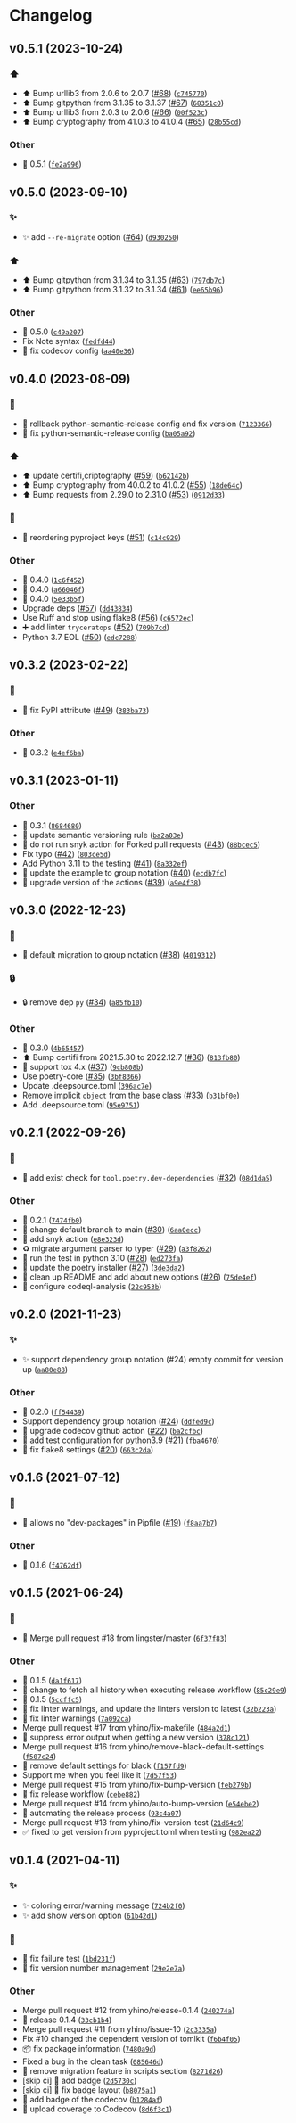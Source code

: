 # Changelog

<!--next-version-placeholder-->

## v0.5.1 (2023-10-24)

### :arrow_up:

* :arrow_up: Bump urllib3 from 2.0.6 to 2.0.7 ([#68](https://github.com/yhino/pipenv-poetry-migrate/issues/68)) ([`c745770`](https://github.com/yhino/pipenv-poetry-migrate/commit/c7457700677dcc7c6690cb1e4e91069309c608ce))
* :arrow_up: Bump gitpython from 3.1.35 to 3.1.37 ([#67](https://github.com/yhino/pipenv-poetry-migrate/issues/67)) ([`68351c0`](https://github.com/yhino/pipenv-poetry-migrate/commit/68351c0502e389a1b15da74b31c3c75ab474c982))
* :arrow_up: Bump urllib3 from 2.0.3 to 2.0.6 ([#66](https://github.com/yhino/pipenv-poetry-migrate/issues/66)) ([`00f523c`](https://github.com/yhino/pipenv-poetry-migrate/commit/00f523c9eaf35b5e07bbb716f49aba144a6d5c30))
* :arrow_up: Bump cryptography from 41.0.3 to 41.0.4 ([#65](https://github.com/yhino/pipenv-poetry-migrate/issues/65)) ([`28b55cd`](https://github.com/yhino/pipenv-poetry-migrate/commit/28b55cd6ad28a60f43dff27923150c9e51d01701))

### Other

* :bookmark: 0.5.1 ([`fe2a996`](https://github.com/yhino/pipenv-poetry-migrate/commit/fe2a996d2729ad0b6baae660cd0f556f62fe50c1))

## v0.5.0 (2023-09-10)

### :sparkles:

* :sparkles: add `--re-migrate` option ([#64](https://github.com/yhino/pipenv-poetry-migrate/issues/64)) ([`d930250`](https://github.com/yhino/pipenv-poetry-migrate/commit/d93025042a895aa0be9fd0db9a569c8c91fba08a))

### :arrow_up:

* :arrow_up: Bump gitpython from 3.1.34 to 3.1.35 ([#63](https://github.com/yhino/pipenv-poetry-migrate/issues/63)) ([`797db7c`](https://github.com/yhino/pipenv-poetry-migrate/commit/797db7c4695165ef65676ab1b9c3f6e9640a95b9))
* :arrow_up: Bump gitpython from 3.1.32 to 3.1.34 ([#61](https://github.com/yhino/pipenv-poetry-migrate/issues/61)) ([`ee65b96`](https://github.com/yhino/pipenv-poetry-migrate/commit/ee65b96f6940adcfce2663a11957c04a520fd81f))

### Other

* :bookmark: 0.5.0 ([`c49a207`](https://github.com/yhino/pipenv-poetry-migrate/commit/c49a207ec78274b07f710087bb766a789bb909a1))
* Fix Note syntax ([`fedfd44`](https://github.com/yhino/pipenv-poetry-migrate/commit/fedfd44ae2af82a3ccf659fba1f3e3eee5bb8f8d))
* :construction_worker: fix codecov config ([`aa40e36`](https://github.com/yhino/pipenv-poetry-migrate/commit/aa40e3699f93211b74f619b865ba9d1eeaf3553a))

## v0.4.0 (2023-08-09)

### :bug:

* :bug: rollback python-semantic-release config and fix version ([`7123366`](https://github.com/yhino/pipenv-poetry-migrate/commit/712336666223c083f7dab9b644d27f5ea298ee13))
* :bug: fix python-semantic-release config ([`ba05a92`](https://github.com/yhino/pipenv-poetry-migrate/commit/ba05a9231c70bcbafaf533a594d87857095d710e))

### :arrow_up:

* :arrow_up: update certifi,criptography ([#59](https://github.com/yhino/pipenv-poetry-migrate/issues/59)) ([`b62142b`](https://github.com/yhino/pipenv-poetry-migrate/commit/b62142b77f0191d69698b8e0757b931a9b7964ca))
* :arrow_up: Bump cryptography from 40.0.2 to 41.0.2 ([#55](https://github.com/yhino/pipenv-poetry-migrate/issues/55)) ([`18de64c`](https://github.com/yhino/pipenv-poetry-migrate/commit/18de64c72d003a0937078885276c10766b751a84))
* :arrow_up: Bump requests from 2.29.0 to 2.31.0 ([#53](https://github.com/yhino/pipenv-poetry-migrate/issues/53)) ([`0912d33`](https://github.com/yhino/pipenv-poetry-migrate/commit/0912d334baa0f92d3546052f0bb649105e742415))

### :children_crossing:

* :children_crossing: reordering pyproject keys ([#51](https://github.com/yhino/pipenv-poetry-migrate/issues/51)) ([`c14c929`](https://github.com/yhino/pipenv-poetry-migrate/commit/c14c929b4af475bc6f6401b4475bee273e007f02))

### Other

* :bookmark: 0.4.0 ([`1c6f452`](https://github.com/yhino/pipenv-poetry-migrate/commit/1c6f452610c7c26b758189cf90b59bc001651300))
* :bookmark: 0.4.0 ([`a66046f`](https://github.com/yhino/pipenv-poetry-migrate/commit/a66046f7ff2c93dee48bd14de02f6d7120d62f6e))
* :bookmark: 0.4.0 ([`5e33b5f`](https://github.com/yhino/pipenv-poetry-migrate/commit/5e33b5f0c10b71c93624504c6d30be705a5c410e))
* Upgrade deps ([#57](https://github.com/yhino/pipenv-poetry-migrate/issues/57)) ([`dd43834`](https://github.com/yhino/pipenv-poetry-migrate/commit/dd4383410f53e712cf6a5a8392be7f6db7185c77))
* Use Ruff and stop using flake8 ([#56](https://github.com/yhino/pipenv-poetry-migrate/issues/56)) ([`c6572ec`](https://github.com/yhino/pipenv-poetry-migrate/commit/c6572ecde4def0b0f53171b60c9951c755ee4f5d))
* :heavy_plus_sign: add linter `tryceratops` ([#52](https://github.com/yhino/pipenv-poetry-migrate/issues/52)) ([`709b7cd`](https://github.com/yhino/pipenv-poetry-migrate/commit/709b7cd1d3b9226c57a0a0528cd90f5e04411a7d))
* Python 3.7 EOL ([#50](https://github.com/yhino/pipenv-poetry-migrate/issues/50)) ([`edc7288`](https://github.com/yhino/pipenv-poetry-migrate/commit/edc728850e008e2030cd877f92f5f687ab7e705e))

## v0.3.2 (2023-02-22)
### :bug:
* :bug: fix PyPI attribute ([#49](https://github.com/yhino/pipenv-poetry-migrate/issues/49)) ([`383ba73`](https://github.com/yhino/pipenv-poetry-migrate/commit/383ba73e77ab7201f97dfc3ed0ddaeae215444cc))

### Other
* :bookmark: 0.3.2 ([`e4ef6ba`](https://github.com/yhino/pipenv-poetry-migrate/commit/e4ef6ba24fbf0d99082b1ec03f4009cf681fc140))

## v0.3.1 (2023-01-11)
### Other
* :bookmark: 0.3.1  ([`8684680`](https://github.com/yhino/pipenv-poetry-migrate/commit/86846807906c569dc32e2d0ca550c234e68aac2b))
* :wrench: update semantic versioning rule  ([`ba2a03e`](https://github.com/yhino/pipenv-poetry-migrate/commit/ba2a03e4c363b16637bd123d37857621d3379ef6))
* :construction_worker: do not run snyk action for Forked pull requests ([#43](https://github.com/yhino/pipenv-poetry-migrate/issues/43)) ([`88bcec5`](https://github.com/yhino/pipenv-poetry-migrate/commit/88bcec53a22edfc82eda00453950698a3fa29592))
* Fix typo ([#42](https://github.com/yhino/pipenv-poetry-migrate/issues/42)) ([`803ce5d`](https://github.com/yhino/pipenv-poetry-migrate/commit/803ce5d68f0f8812f01797e55c2e9d4e3a067fdf))
* Add Python 3.11 to the testing ([#41](https://github.com/yhino/pipenv-poetry-migrate/issues/41)) ([`8a332ef`](https://github.com/yhino/pipenv-poetry-migrate/commit/8a332efa6bc557e90df6cb76fd34317c1d5864a2))
* :pencil: update the example to group notation ([#40](https://github.com/yhino/pipenv-poetry-migrate/issues/40)) ([`ecdb7fc`](https://github.com/yhino/pipenv-poetry-migrate/commit/ecdb7fc432ac64b345d0c7459b192aa9f2416628))
* :construction_worker: upgrade version of the actions ([#39](https://github.com/yhino/pipenv-poetry-migrate/issues/39)) ([`a9e4f38`](https://github.com/yhino/pipenv-poetry-migrate/commit/a9e4f382e65fc145327e67da1587c124d5496940))

## v0.3.0 (2022-12-23)
### :children_crossing:
* :children_crossing: default migration to group notation ([#38](https://github.com/yhino/pipenv-poetry-migrate/issues/38)) ([`4019312`](https://github.com/yhino/pipenv-poetry-migrate/commit/40193126843b9da3bc965990d123c2c7f615521e))

### :lock:
* :lock: remove dep `py` ([#34](https://github.com/yhino/pipenv-poetry-migrate/issues/34)) ([`a85fb10`](https://github.com/yhino/pipenv-poetry-migrate/commit/a85fb102543ab10b578f1ea5394ec8b4e380c02b))

### Other
* :bookmark: 0.3.0  ([`4b65457`](https://github.com/yhino/pipenv-poetry-migrate/commit/4b65457cb76033f0e168106e56e1bd44714bb964))
* :arrow_up: Bump certifi from 2021.5.30 to 2022.12.7 ([#36](https://github.com/yhino/pipenv-poetry-migrate/issues/36)) ([`813fb80`](https://github.com/yhino/pipenv-poetry-migrate/commit/813fb802ce7f9b3f0bb0d09996b531b9bdbb3e2a))
* :green_heart: support tox 4.x ([#37](https://github.com/yhino/pipenv-poetry-migrate/issues/37)) ([`9cb808b`](https://github.com/yhino/pipenv-poetry-migrate/commit/9cb808b0be3778b22021022b63c1b39b39c4634f))
* Use poetry-core ([#35](https://github.com/yhino/pipenv-poetry-migrate/issues/35)) ([`3bf8366`](https://github.com/yhino/pipenv-poetry-migrate/commit/3bf8366f01ef7c9c34e5e3efb467742c998e0599))
* Update .deepsource.toml ([`396ac7e`](https://github.com/yhino/pipenv-poetry-migrate/commit/396ac7e9add80e3f897deace636dce7240459532))
* Remove implicit `object` from the base class ([#33](https://github.com/yhino/pipenv-poetry-migrate/issues/33)) ([`b31bf0e`](https://github.com/yhino/pipenv-poetry-migrate/commit/b31bf0ef2fbcbb7f3e9e2873f0d06f9f28fd0476))
* Add .deepsource.toml ([`95e9751`](https://github.com/yhino/pipenv-poetry-migrate/commit/95e9751971566056ef070fad54d53875178b4f16))

## v0.2.1 (2022-09-26)
### :bug:
* :bug:  add exist check for `tool.poetry.dev-dependencies` ([#32](https://github.com/yhino/pipenv-poetry-migrate/issues/32)) ([`08d1da5`](https://github.com/yhino/pipenv-poetry-migrate/commit/08d1da5b12145187a5dd79aa81d4b407dbbba14a))

### Other
* :bookmark: 0.2.1  ([`7474fb0`](https://github.com/yhino/pipenv-poetry-migrate/commit/7474fb04ec7ac9c0c6cce8a11986260617308b6c))
* :art:  change default branch to main ([#30](https://github.com/yhino/pipenv-poetry-migrate/issues/30)) ([`6aa0ecc`](https://github.com/yhino/pipenv-poetry-migrate/commit/6aa0eccfb6f36fa91f328c328cf5e06e5dc79d9c))
* :construction_worker:  add snyk action ([`e8e323d`](https://github.com/yhino/pipenv-poetry-migrate/commit/e8e323d1cd732041931205f9a4d74ce133264290))
* ♻️ migrate argument parser to typer ([#29](https://github.com/yhino/pipenv-poetry-migrate/issues/29)) ([`a3f8262`](https://github.com/yhino/pipenv-poetry-migrate/commit/a3f82629b1d1d037767b5cf7888b7be6f9018c64))
* :construction_worker:  run the test in python 3.10 ([#28](https://github.com/yhino/pipenv-poetry-migrate/issues/28)) ([`ed273fa`](https://github.com/yhino/pipenv-poetry-migrate/commit/ed273fa24612f6926f98361efd8dbb7750886828))
* :construction_worker:  update the poetry installer ([#27](https://github.com/yhino/pipenv-poetry-migrate/issues/27)) ([`3de3da2`](https://github.com/yhino/pipenv-poetry-migrate/commit/3de3da219a63dd9d8601ce82374fd53d236d5ab7))
* :pencil:  clean up README and add about new options ([#26](https://github.com/yhino/pipenv-poetry-migrate/issues/26)) ([`75de4ef`](https://github.com/yhino/pipenv-poetry-migrate/commit/75de4ef125ffb236bb40142fcdf4461d21bf331d))
* :construction_worker: configure codeql-analysis ([`22c953b`](https://github.com/yhino/pipenv-poetry-migrate/commit/22c953be6b17714cc52d9a1db6678bbcbaa5a041))

## v0.2.0 (2021-11-23)
### :sparkles:
* :sparkles:  support dependency group notation (#24) empty commit for version up  ([`aa80e88`](https://github.com/yhino/pipenv-poetry-migrate/commit/aa80e8830ad58b900e0538c2be5fc1bbcc3701be))

### Other
* :bookmark: 0.2.0  ([`ff54439`](https://github.com/yhino/pipenv-poetry-migrate/commit/ff544393e48f14cf7c6001abbf09720d51aaa403))
* Support dependency group notation ([#24](https://github.com/yhino/pipenv-poetry-migrate/issues/24)) ([`ddfed9c`](https://github.com/yhino/pipenv-poetry-migrate/commit/ddfed9ca3cd18dad2af58374a587f874256830a2))
* :construction_worker:  upgrade codecov github action ([#22](https://github.com/yhino/pipenv-poetry-migrate/issues/22)) ([`ba2cfbc`](https://github.com/yhino/pipenv-poetry-migrate/commit/ba2cfbc0e5f4d76f82492aad9b4f957efe8e6719))
* :construction_worker: add test configuration for python3.9 ([#21](https://github.com/yhino/pipenv-poetry-migrate/issues/21)) ([`fba4670`](https://github.com/yhino/pipenv-poetry-migrate/commit/fba467078667208ed0084fa867dedab03a3c5619))
* :wrench: fix flake8 settings ([#20](https://github.com/yhino/pipenv-poetry-migrate/issues/20)) ([`663c2da`](https://github.com/yhino/pipenv-poetry-migrate/commit/663c2dab57c36c9c64725dff2d907bb3c0a1fb58))

## v0.1.6 (2021-07-12)
### :bug:
* :bug: allows no "dev-packages" in Pipfile ([#19](https://github.com/yhino/pipenv-poetry-migrate/issues/19)) ([`f8aa7b7`](https://github.com/yhino/pipenv-poetry-migrate/commit/f8aa7b7af2d3330e463b1e903b0ecf38adfeda07))

### Other
* :bookmark: 0.1.6  ([`f4762df`](https://github.com/yhino/pipenv-poetry-migrate/commit/f4762dfe643b2bfad9d6f0e0dc6eea09afc74113))

## v0.1.5 (2021-06-24)
### :bug:
* :bug: Merge pull request #18 from lingster/master ([`6f37f83`](https://github.com/yhino/pipenv-poetry-migrate/commit/6f37f830c6063f8b9125294c93678b1d6978fa9c))

### Other
* :bookmark: 0.1.5  ([`da1f617`](https://github.com/yhino/pipenv-poetry-migrate/commit/da1f617c4b664b9d32c7a10b26a3c5c0d79706d4))
* :construction_worker: change to fetch all history when executing release workflow  ([`85c29e9`](https://github.com/yhino/pipenv-poetry-migrate/commit/85c29e9f88da4aeaddb416f149bad25de613e9eb))
* :bookmark: 0.1.5  ([`5ccffc5`](https://github.com/yhino/pipenv-poetry-migrate/commit/5ccffc5b8a9787abfb49f393115a0d0c7407733c))
* :rotating_light: fix linter warnings, and update the linters version to latest  ([`32b223a`](https://github.com/yhino/pipenv-poetry-migrate/commit/32b223ac121bc38ea2e3be4a64b8d8a6d892c7b2))
* :rotating_light: fix linter warnings  ([`7a092ca`](https://github.com/yhino/pipenv-poetry-migrate/commit/7a092caf61dd8d1407fff5aa66a2641635a06b97))
* Merge pull request #17 from yhino/fix-makefile ([`484a2d1`](https://github.com/yhino/pipenv-poetry-migrate/commit/484a2d14d0f28a97d251c7d46bcdef41ab735a26))
* :wrench: suppress error output when getting a new version  ([`378c121`](https://github.com/yhino/pipenv-poetry-migrate/commit/378c121df27cbbf0a5df269afdfbdb73a8559660))
* Merge pull request #16 from yhino/remove-black-default-settings ([`f507c24`](https://github.com/yhino/pipenv-poetry-migrate/commit/f507c24c76b054e585e7b16e895d76f38d0f5a87))
* :wrench: remove default settings for black  ([`f157fd9`](https://github.com/yhino/pipenv-poetry-migrate/commit/f157fd964b1dce79eda9b710d7dd972f5e324cff))
* Support me when you feel like it ([`7d57f53`](https://github.com/yhino/pipenv-poetry-migrate/commit/7d57f53d033d40c210eae0bcf1224c075f46fddf))
* Merge pull request #15 from yhino/fix-bump-version ([`feb279b`](https://github.com/yhino/pipenv-poetry-migrate/commit/feb279be5433381f44676bb5f6c426cee1139707))
* :construction_worker: fix release workflow  ([`cebe882`](https://github.com/yhino/pipenv-poetry-migrate/commit/cebe882e07792e0da48e8a8e4eba4e7e12f61960))
* Merge pull request #14 from yhino/auto-bump-version ([`e54ebe2`](https://github.com/yhino/pipenv-poetry-migrate/commit/e54ebe2f127b5ac0577f25831d1f8ee30073b7e0))
* :construction_worker: automating the release process  ([`93c4a07`](https://github.com/yhino/pipenv-poetry-migrate/commit/93c4a07139d780f4148ae3f062e00f9898bc660b))
* Merge pull request #13 from yhino/fix-version-test ([`21d64c9`](https://github.com/yhino/pipenv-poetry-migrate/commit/21d64c96f314b97d028afb27672f228bbdae33bf))
* :white_check_mark: fixed to get version from pyproject.toml when testing  ([`982ea22`](https://github.com/yhino/pipenv-poetry-migrate/commit/982ea224f705ee46ac19413e0b930053aa77926b))

## v0.1.4 (2021-04-11)

### :sparkles:
* :sparkles: coloring error/warning message  ([`724b2f0`](https://github.com/yhino/pipenv-poetry-migrate/commit/724b2f04347336b5176fb3325a8086cc39c75491))
* :sparkles: add show version option  ([`61b42d1`](https://github.com/yhino/pipenv-poetry-migrate/commit/61b42d1bbe757389c687b281733d20229000dade))

### :bug:
* :bug: fix failure test  ([`1bd231f`](https://github.com/yhino/pipenv-poetry-migrate/commit/1bd231fae448949ab81a9a16b54b856649375fb2))
* :bug: fix version number management  ([`29e2e7a`](https://github.com/yhino/pipenv-poetry-migrate/commit/29e2e7a4e90bfb5ff8294bf937ccb134f83a431b))

### Other
* Merge pull request #12 from yhino/release-0.1.4 ([`240274a`](https://github.com/yhino/pipenv-poetry-migrate/commit/240274a37072651aa2d2ef03cdc2ab839ea55459))
* :bookmark: release 0.1.4  ([`33cb1b4`](https://github.com/yhino/pipenv-poetry-migrate/commit/33cb1b48e21087a435367d8142aee200bdfeee73))
* Merge pull request #11 from yhino/issue-10 ([`2c3335a`](https://github.com/yhino/pipenv-poetry-migrate/commit/2c3335ac34f960eb6b75f97ad6e7d9501aa808c8))
* Fix #10 changed the dependent version of tomlkit  ([`f6b4f05`](https://github.com/yhino/pipenv-poetry-migrate/commit/f6b4f051c28709903fcd3ffbe0199da4ebe687d8))
* :package: fix package information  ([`7480a9d`](https://github.com/yhino/pipenv-poetry-migrate/commit/7480a9df81c5dadd66fc887a085f7577fc06f559))
* Fixed a bug in the clean task  ([`085646d`](https://github.com/yhino/pipenv-poetry-migrate/commit/085646d246f9bb2a455dc6fbb89380ead26fabaf))
* :triangular_flag_on_post: remove migration feature in scripts section  ([`8271d26`](https://github.com/yhino/pipenv-poetry-migrate/commit/8271d26a680d0728bef098c41cf2d66a06fad1eb))
* [skip ci] :memo: add badge  ([`2d5730c`](https://github.com/yhino/pipenv-poetry-migrate/commit/2d5730cc3f59f77ed3be0cfa3a476f8c2d4cc9bc))
* [skip ci] :memo: fix badge layout  ([`b8075a1`](https://github.com/yhino/pipenv-poetry-migrate/commit/b8075a105b403899814d2eb7cd9ce79698df935b))
* :memo: add badge of the codecov  ([`b1284af`](https://github.com/yhino/pipenv-poetry-migrate/commit/b1284af687c5e51f0e3e40927241bf98f48f7db9))
* :construction_worker: upload coverage to Codecov  ([`8d6f3c1`](https://github.com/yhino/pipenv-poetry-migrate/commit/8d6f3c17950a1b3edc7a55272df10f2142a97c31))

